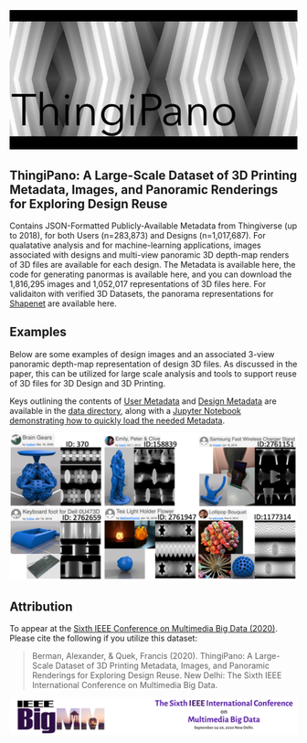 ![ThingiPano](/README_images/GEARS.png)
## ThingiPano: A Large-Scale Dataset of 3D Printing Metadata, Images, and Panoramic Renderings for Exploring Design Reuse

Contains JSON-Formatted Publicly-Available Metadata from Thingiverse (up to 2018), for both Users (n=283,873) and Designs (n=1,017,687). For qualatative analysis and for machine-learning applications, images associated with designs and multi-view panoramic 3D depth-map renders of 3D files are available for each design. The Metadata is available here, the code for generating panormas is available here, and you can download the 1,816,295 images and 1,052,017 representations of 3D files here. For validaiton with verified 3D Datasets, the panorama representations for [Shapenet](https://www.shapenet.org/) are available here.

## Examples
Below are some examples of design images and an associated 3-view panoramic depth-map representation of design 3D files. As discussed in the paper, this can be utilized for large scale analysis and tools to support reuse of 3D files for 3D Design and 3D Printing. 

Keys outlining the contents of [User Metadata](https://github.com/Alexander-Berman/ThingiPano/blob/master/data/metadata_user_key.txt) and [Design Metadata](https://github.com/Alexander-Berman/ThingiPano/blob/master/data/metadata_design_key.txt) are available in the [data directory](https://github.com/Alexander-Berman/ThingiPano/tree/master/data), along with a [Jupyter Notebook demonstrating how to quickly load the needed Metadata](https://github.com/Alexander-Berman/ThingiPano/blob/master/data/example_notebook.ipynb).

![ThingiPano](/README_images/Examples.png)

## Attribution
To appear at the [Sixth IEEE Conference on Multimedia Big Data (2020)](http://bigmm2020.org/). Please cite the following if you utilize this dataset:
> Berman, Alexander, &amp; Quek, Francis (2020). ThingiPano: A Large-Scale Dataset of 3D Printing Metadata, Images, and Panoramic Renderings for Exploring Design Reuse. New Delhi: The Sixth IEEE International Conference on Multimedia Big Data.

[![IEEEBigMM](/README_images/IEEEBigMM.png)](http://bigmm2020.org/)
